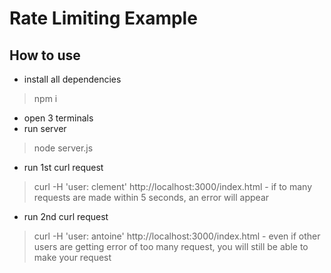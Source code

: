 # Rate Limiting Example
## How to use
- install all dependencies
> npm i
- open 3 terminals
- run server
> node server.js
- run 1st curl request
> curl -H 'user: clement' http://localhost:3000/index.html
    - if to many requests are made within 5 seconds, an error will appear
- run 2nd curl request
> curl -H 'user: antoine' http://localhost:3000/index.html
    - even if other users are getting error of too many request, you will still be able to make your request
